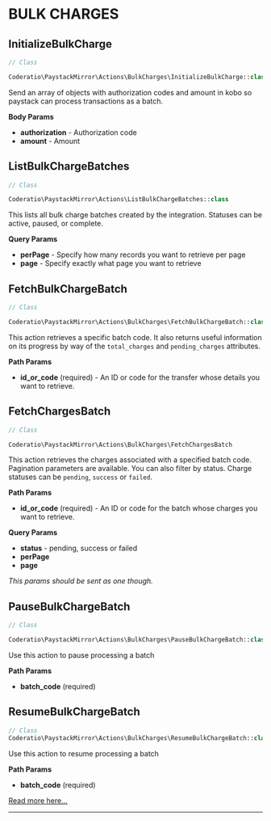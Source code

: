 # BULK CHARGES
## InitializeBulkCharge
```php
// Class

Coderatio\PaystackMirror\Actions\BulkCharges\InitializeBulkCharge::class

```
Send an array of objects with authorization codes and amount in kobo so paystack can process transactions as a batch.

**Body Params**
* **authorization** - Authorization code
* **amount** - Amount

## ListBulkChargeBatches
```php
// Class

Coderatio\PaystackMirror\Actions\ListBulkChargeBatches::class

```
This lists all bulk charge batches created by the integration. Statuses can be active, paused, or complete.

**Query Params**
* **perPage** - Specify how many records you want to retrieve per page
* **page** - Specify exactly what page you want to retrieve

## FetchBulkChargeBatch
```php
// Class

Coderatio\PaystackMirror\Actions\BulkCharges\FetchBulkChargeBatch::class

```
This action retrieves a specific batch code. It also returns useful information on its progress by way of the `total_charges` and `pending_charges` attributes.  

**Path Params**

* **id_or_code** (required) - An ID or code for the transfer whose details you want to retrieve.

## FetchChargesBatch
```php
// Class

Coderatio\PaystackMirror\Actions\BulkCharges\FetchChargesBatch

```
This action retrieves the charges associated with a specified batch code. Pagination parameters are available. You can also filter by status. Charge statuses can be `pending`, `success` or `failed`.

**Path Params**

* **id_or_code** (required) - An ID or code for the batch whose charges you want to retrieve.

**Query Params**

* **status** - pending, success or failed
* **perPage**
* **page**

_This params should be sent as one though._

## PauseBulkChargeBatch
```php
// Class

Coderatio\PaystackMirror\Actions\BulkCharges\PauseBulkChargeBatch::class

```
Use this action to pause processing a batch 

**Path Params**

* **batch_code** (required)

## ResumeBulkChargeBatch
```php
// Class 
Coderatio\PaystackMirror\Actions\BulkCharges\ResumeBulkChargeBatch::class

```
Use this action to resume processing a batch

**Path Params**

* **batch_code** (required)

[Read more here...](https://developers.paystack.co/v1.0/reference#initiate-bulk-charge)
___
